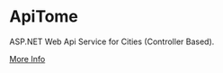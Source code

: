 # ApiTome

ASP.NET Web Api Service for Cities (Controller Based).

[More Info](https://github.com/metacube-manthan-rajoria/Assignments/tree/main/006%20-%20DOTNET/Chapter%20010%20-%20ASP.NET%20Web%20API)
